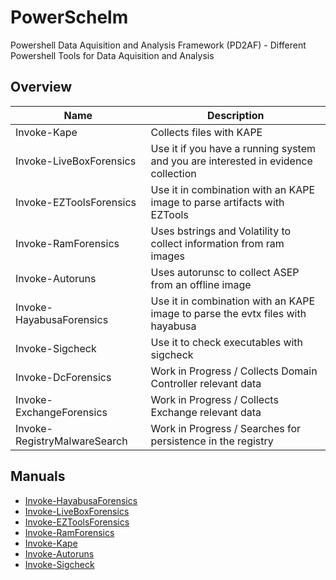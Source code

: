 # PowerSchelm

Powershell Data Aquisition and Analysis Framework (PD2AF) - Different Powershell Tools for Data Aquisition and Analysis

## Overview

| Name                         | Description                                                                       |
| ---------------------------- | --------------------------------------------------------------------------------- |
| Invoke-Kape                  | Collects files with KAPE                                                          |
| Invoke-LiveBoxForensics      | Use it if you have a running system and you are interested in evidence collection |
| Invoke-EZToolsForensics      | Use it in combination with an KAPE image to parse artifacts with EZTools          |
| Invoke-RamForensics          | Uses bstrings and Volatility to collect information from ram images               |
| Invoke-Autoruns              | Uses autorunsc to collect ASEP from an offline image                              |
| Invoke-HayabusaForensics     | Use it in combination with an KAPE image to parse the evtx files with hayabusa    |
| Invoke-Sigcheck              | Use it to check executables with sigcheck                                        |
| Invoke-DcForensics           | Work in Progress / Collects Domain Controller relevant data                       |
| Invoke-ExchangeForensics     | Work in Progress / Collects Exchange relevant data                                |
| Invoke-RegistryMalwareSearch | Work in Progress / Searches for persistence in the registry                       |


## Manuals

- [Invoke-HayabusaForensics](/docs/hayabusaforensics.md)
- [Invoke-LiveBoxForensics](/docs/liveboxforensics.md)
- [Invoke-EZToolsForensics](/docs/eztoolsforensics.md)
- [Invoke-RamForensics](/docs/ramforensics.md)
- [Invoke-Kape](/docs/kape.md)
- [Invoke-Autoruns](/docs/autorunsc.md)
- [Invoke-Sigcheck](/docs/sigcheck.md)